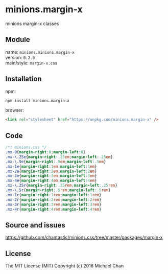 # minions.margin-x
minions margin-x classes

## Module
name: `minions.minions.margin-x`  
version: `0.2.0`  
main/style: `margin-x.css`  

## Installation
npm:
```bash
npm install minions.margin-x
```

browser:
```html
<link rel="stylesheet" href="https://unpkg.com/minions.margin-x" />
```

## Code
```css
/*! minions.css */
.mx-0{margin-right:0;margin-left:0}
.mx-\.25e{margin-right:.25em;margin-left:.25em}
.mx-\.5e{margin-right:.5em;margin-left:.5em}
.mx-1e{margin-right:1em;margin-left:1em}
.mx-2e{margin-right:2em;margin-left:2em}
.mx-3e{margin-right:3em;margin-left:3em}
.mx-4e{margin-right:4em;margin-left:4em}
.mx-\.25r{margin-right:.25rem;margin-left:.25rem}
.mx-\.5r{margin-right:.5rem;margin-left:.5rem}
.mx-1r{margin-right:1rem;margin-left:1rem}
.mx-2r{margin-right:2rem;margin-left:2rem}
.mx-3r{margin-right:3rem;margin-left:3rem}
.mx-4r{margin-right:4rem;margin-left:4rem}

```

## Source and issues

https://github.com/chantastic/minions.css/tree/master/packages/margin-x

## License

The MIT License (MIT)
Copyright (c) 2016 Michael Chan